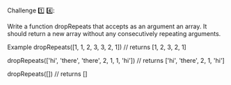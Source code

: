 Challenge :one: :four:: 

Write a function dropRepeats that accepts as an argument an array.
It should return a new array without any consecutively repeating arguments.

Example
dropRepeats([1, 1, 2, 3, 3, 2, 1]) 
// returns [1, 2, 3, 2, 1]

dropRepeats(['hi', 'there', 'there', 2, 1, 1, 'hi'])
// returns ['hi', 'there', 2, 1, 'hi']

dropRepeats([])
// returns []